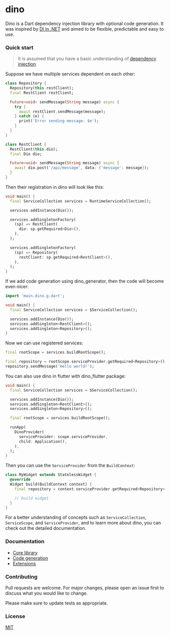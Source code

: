 # dino

Dino is a Dart dependency injection library with optional code generation.
It was inspired by [DI in .NET](https://docs.microsoft.com/en-us/dotnet/core/extensions/dependency-injection) and aimed to be flexible, predictable and easy to use.

### Quick start

> It is assumed that you have a basic understanding of [dependency injection](https://en.wikipedia.org/wiki/Dependency_injection).

Suppose we have multiple services dependent on each other:

```dart
class Repository {
  Repository(this.restClient);
  final RestClient restClient;

  Future<void> sendMessage(String message) async {
    try {
      await restClient.sendMessage(message);
    } catch (e) {
      print('Error sending message: $e');
    }
  }
}

class RestClient {
  RestClient(this.dio);
  final Dio dio;

  Future<void> sendMessage(String message) async {
    await dio.post('/api/message', data: {'message': message});
  }
}
```

Then their registration in dino will look like this:

```dart
void main() {
  final ServiceCollection services = RuntimeServiceCollection();

  services.addInstance(Dio());

  services.addSingletonFactory(
    (sp) => RestClient(
      dio: sp.getRequired<Dio>(),
    ),
  );

  services.addSingletonFactory(
    (sp) => Repository(
      restClient: sp.getRequired<RestClient>(),
    ),
  );
}
```

If we add code generation using dino_generator, then the code will become even nicer:

```dart
import 'main.dino.g.dart';

void main() {
  final ServiceCollection services = $ServiceCollection();

  services.addInstance(Dio());
  services.addSingleton<RestClient>();
  services.addSingleton<Repository>();
}
```

Now we can use registered services:

```dart
final rootScope = services.buildRootScope();

final repository = rootScope.serviceProvider.getRequired<Repository>();
repository.sendMessage('Hello world!');
```

You can also use dino in flutter with dino_flutter package:

```dart
void main() {
  final ServiceCollection services = $ServiceCollection();

  services.addInstance(Dio());
  services.addSingleton<RestClient>();
  services.addSingleton<Repository>();

  final rootScope = services.buildRootScope();

  runApp(
    DinoProvider(
      serviceProvider: scope.serviceProvider,
      child: Application(),
    ),
  );
}
```

Then you can use the `ServiceProvider` from the `BuildContext`:

```dart
class MyWidget extends StatelessWidget {
  @override
  Widget build(BuildContext context) {
    final repository = context.serviceProvider.getRequired<Repository>();

    // build widget
  }
}
```

For a better understanding of concepts such as `ServiceCollection`, `ServiceScope`, and `ServiceProvider`, and to learn more about dino, you can check out the detailed documentation.

### Documentation

- [Core library](docs/core-library.md)
- [Code generation](docs/code-generation.md)
- [Extensions](docs/extensions.md)

### Contributing

Pull requests are welcome. For major changes, please open an issue first to discuss what you would like to change.

Please make sure to update tests as appropriate.

### License

[MIT](https://choosealicense.com/licenses/mit/)
